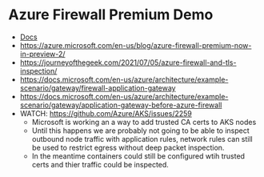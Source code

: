 # Azure Firewall Premium Demo
* [Docs](https://docs.microsoft.com/en-us/azure/firewall/premium-deploy)
* https://azure.microsoft.com/en-us/blog/azure-firewall-premium-now-in-preview-2/
* https://journeyofthegeek.com/2021/07/05/azure-firewall-and-tls-inspection/
* https://docs.microsoft.com/en-us/azure/architecture/example-scenario/gateway/firewall-application-gateway
* https://docs.microsoft.com/en-us/azure/architecture/example-scenario/gateway/application-gateway-before-azure-firewall
* WATCH: https://github.com/Azure/AKS/issues/2259
  * Microsoft is working an a way to add trusted CA certs to AKS nodes
  * Until this happens we are probably not going to be able to inspect outbound node traffic with application rules, network rules can still be used to restrict egress without deep packet inspection.
  * In the meantime containers could still be configured wtih trusted certs and thier traffic could be inspected.
